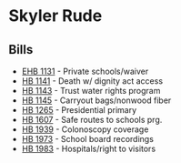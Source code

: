 # Skyler Rude
## Bills
* [EHB 1131](bill/2021-22/ehb/1131/) - Private schools/waiver
* [HB 1141](bill/2021-22/hb/1141/) - Death w/ dignity act access
* [HB 1143](bill/2021-22/hb/1143/) - Trust water rights program
* [HB 1145](bill/2021-22/hb/1145/) - Carryout bags/nonwood fiber
* [HB 1265](bill/2021-22/hb/1265/) - Presidential primary
* [HB 1607](bill/2021-22/hb/1607/) - Safe routes to schools prg.
* [HB 1939](bill/2021-22/hb/1939/) - Colonoscopy coverage
* [HB 1973](bill/2021-22/hb/1973/) - School board recordings
* [HB 1983](bill/2021-22/hb/1983/) - Hospitals/right to visitors
